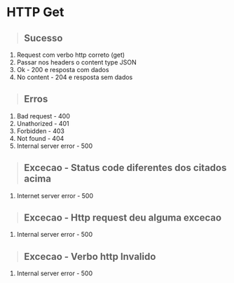 # HTTP Get

> ## Sucesso
1. Request com verbo http correto (get)
2. Passar nos headers o content type JSON
3. Ok - 200 e resposta com dados
4. No content - 204 e resposta sem dados

> ## Erros
1. Bad request - 400
2. Unathorized - 401
3. Forbidden - 403
4. Not found - 404
5. Internal server error - 500

> ## Excecao - Status code diferentes dos citados acima
1. Internet server error - 500

> ## Excecao - Http request deu alguma excecao
1. Internal server error - 500

> ## Excecao - Verbo http Invalido
1. Internal server error - 500